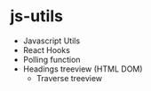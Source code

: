 # js-utils

- Javascript Utils
- React Hooks
- Polling function
- Headings treeview (HTML DOM)
  - Traverse treeview
